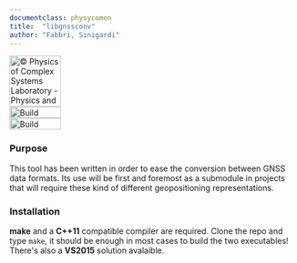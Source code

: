 ```yaml
---
documentclass: physycomen
title:  "libgnssconv"
author: "Fabbri, Sinigardi"
---
```


<a href="http://www.physycom.unibo.it"> 
<div class="image">
<img src="https://cdn.rawgit.com/physycom/templates/697b327d/logo_unibo.png" width="90" height="90" alt="© Physics of Complex Systems Laboratory - Physics and Astronomy Department - University of Bologna"> 
</div>
</a>
<a href="https://travis-ci.org/physycom/libgnssconv"> 
<div class="image">
<img src="https://travis-ci.org/physycom/libgnssconv.svg?branch=master" width="90" height="20" alt="Build Status"> 
</div>
</a>
<a href="https://ci.appveyor.com/project/cenit/libgnssconv"> 
<div class="image">
<img src="https://ci.appveyor.com/api/projects/status/39qu0u1lc2w929s3?svg=true" width="90" height="20" alt="Build Status"> 
</div>
</a>


### Purpose
This tool has been written in order to ease the conversion between GNSS data formats. Its use will be first and foremost as a submodule in projects that will require these kind of different geopositioning representations.

### Installation
**make** and a **C++11** compatible compiler are required. Clone the repo and type ``make``, it should be enough in most cases to build the two executables!   
There's also a **VS2015** solution avalaible.   



